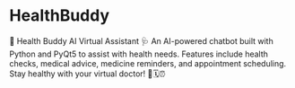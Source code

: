 # HealthBuddy
🤖 Health Buddy AI Virtual Assistant 🩺  An AI-powered chatbot built with Python and PyQt5 to assist with health needs. Features include health checks, medical advice, medicine reminders, and appointment scheduling. Stay healthy with your virtual doctor! 💊🗓️⏰
